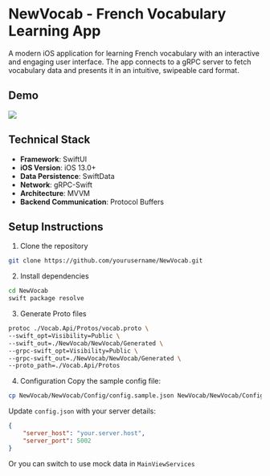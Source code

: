 # NewVocab - French Vocabulary Learning App

A modern iOS application for learning French vocabulary with an interactive and engaging user interface. The app connects to a gRPC server to fetch vocabulary data and presents it in an intuitive, swipeable card format.

## Demo

![](Demo/demo.gif)

## Technical Stack

- **Framework**: SwiftUI
- **iOS Version**: iOS 13.0+
- **Data Persistence**: SwiftData
- **Network**: gRPC-Swift
- **Architecture**: MVVM
- **Backend Communication**: Protocol Buffers

## Setup Instructions

1. Clone the repository
```bash
git clone https://github.com/yourusername/NewVocab.git
```

2. Install dependencies
```bash
cd NewVocab
swift package resolve
```

3. Generate Proto files
```bash
protoc ./Vocab.Api/Protos/vocab.proto \
--swift_opt=Visibility=Public \
--swift_out=./NewVocab/NewVocab/Generated \
--grpc-swift_opt=Visibility=Public \
--grpc-swift_out=./NewVocab/NewVocab/Generated \
--proto_path=./Vocab.Api/Protos
```

4. Configuration
Copy the sample config file:
```bash
cp NewVocab/NewVocab/Config/config.sample.json NewVocab/NewVocab/Config/config.json
```
Update `config.json` with your server details:
```json
{
    "server_host": "your.server.host",
    "server_port": 5002
}
```
Or you can switch to use mock data in `MainViewServices`

